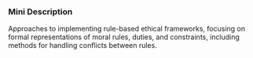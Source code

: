 ### Mini Description

Approaches to implementing rule-based ethical frameworks, focusing on formal representations of moral rules, duties, and constraints, including methods for handling conflicts between rules.
